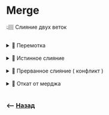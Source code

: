 # Merge
👆🏽 Слияние двух веток  

<br>

  
<details>
<summary> 🔹 Перемотка </summary>

![illustration](https://raw.githubusercontent.com/webster6667/documentation/master/documentation-data/illustrations/dd-up.svg)

![illustration](img/illustration.png)
👆 Смена вершины ветки `master`, на коммит вершины ветки `fix`  
&emsp;&emsp; ❗ Произойдет только в том случаи, если вершиной ветки `master` будет тот коммит, от которого был создан `fix`

![video](./video/fast-forward.mp4)


![illustration](https://raw.githubusercontent.com/webster6667/documentation/master/documentation-data/illustrations/dd-down.svg)

</details>

  
<br>

   

<details>
<summary> 🔹 Истинное слияние </summary>

![illustration](https://raw.githubusercontent.com/webster6667/documentation/master/documentation-data/illustrations/dd-up.svg)

![illustration](img/illustration-2.png)
```shell
git merge feature
```
👆 Создание нового комита, в котором обьеденены комиты из двух веток

![illustration](https://raw.githubusercontent.com/webster6667/documentation/master/documentation-data/illustrations/dd-down.svg)

</details>

<br>

<details>
<summary> 🔹 Прерванное слияние ( конфликт ) </summary>

![illustration](https://raw.githubusercontent.com/webster6667/documentation/master/documentation-data/illustrations/dd-up.svg)

👆 Состояние когда на ветках в одном и том же месте кода, были выполненны разные изменения, и при попытки слияния образовался конфликт

&emsp;&emsp; 🎯 Проект переходит в состояние `прерванного коммита`, требуя от разработчика решения конфликта, и последующего коммита

&emsp;&emsp; 📗 Пока конфликт не решен, коммит который мы хотим слить в ветку `HEAD`, записываеться в переменную `MERGE_HEAD`


![illustration](https://raw.githubusercontent.com/webster6667/documentation/master/documentation-data/illustrations/dd-down.svg)

</details>

<br>

<details>
<summary> 🔹 Откат от мерджа</summary>

![illustration](https://raw.githubusercontent.com/webster6667/documentation/master/documentation-data/illustrations/dd-up.svg)

🎯 `git reset --hard`   
&emsp;&emsp; 👆 Откинет на состояние ветки, до попытки слияни, но сотрет все незакомиченные изменения  

🎯 `git reset --merge`   
&emsp;&emsp; 👆 Откинет на состояние ветки, до попытки слияни, но сохранит все незакомиченные изменения, которые не учавствовали в слиянии

🛑 Лучше сделать комит перед мерджем, так как при откате можно запустаться, а лишний коммит потом засквошить


![illustration](https://raw.githubusercontent.com/webster6667/documentation/master/documentation-data/illustrations/dd-down.svg)

</details>







  


<br>

### ⟵ **<a href="../../readme.md">Назад</a>**
